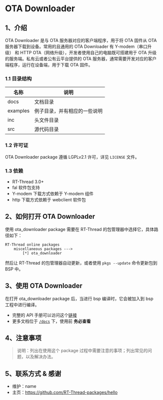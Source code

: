 # OTA Downloader

## 1、介绍

OTA Downloader 是与 OTA 服务器对应的客户端程序，用于将 OTA 固件从 OTA 服务器下载到设备。常用的且通用的 OTA Downloader 有 Y-modem（串口升级） 和 HTTP OTA（网络升级），开发者使用自己的电脑既可搭建用于 OTA 升级的服务端。私有云或者公有云平台提供的 OTA 服务器，通常需要开发对应的客户端程序，运行在设备端，用于下载 OTA 固件。

### 1.1 目录结构

| 名称 | 说明 |
| ---- | ---- |
| docs  | 文档目录 |
| examples | 例子目录，并有相应的一些说明 |
| inc  | 头文件目录 |
| src  | 源代码目录 |

### 1.2 许可证

OTA Downloader package 遵循 LGPLv2.1 许可，详见 `LICENSE` 文件。

### 1.3 依赖

- RT-Thread 3.0+
- fal 软件包支持
- Y-modem 下载方式依赖于 Y-modem 组件
- http 下载方式依赖于 webclient 软件包

## 2、如何打开 OTA Downloader

使用 ota_downloader package 需要在 RT-Thread 的包管理器中选择它，具体路径如下：

```
RT-Thread online packages
    miscellaneous packages --->
        [*] ota_downloader
```

然后让 RT-Thread 的包管理器自动更新，或者使用 `pkgs --update` 命令更新包到 BSP 中。

## 3、使用 OTA Downloader

在打开 ota_downloader package 后，当进行 bsp 编译时，它会被加入到 bsp 工程中进行编译。

* 完整的 API 手册可以访问这个[链接](docs/api.md)
* 更多文档位于 [`/docs`](/docs) 下，使用前 **务必查看**

## 4、注意事项

> 说明：列出在使用这个 package 过程中需要注意的事项；列出常见的问题，以及解决办法。

## 5、联系方式 & 感谢

* 维护：name
* 主页：https://github.com/RT-Thread-packages/hello
